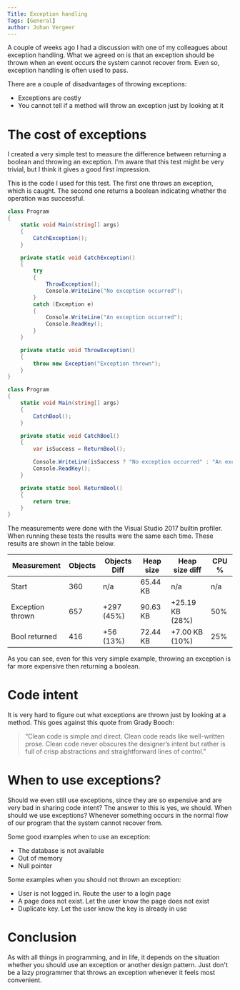 ```yaml
---
Title: Exception handling
Tags: [General]
author: Johan Vergeer
---
```

A couple of weeks ago I had a discussion with one of my colleagues about exception handling. What we agreed on is that an exception should be thrown when an event occurs the system cannot recover from. Even so, exception handling is often used to pass.

There are a couple of disadvantages of throwing exceptions:

- Exceptions are costly
- You cannot tell if a method will throw an exception just by looking at it

# The cost of exceptions

I created a very simple test to measure the difference between returning a boolean and throwing an exception. I'm aware that this test might be very trivial, but I think it gives a good first impression.

This is the code I used for this test. The first one throws an exception, which is caught. The second one returns a boolean indicating whether the operation was successful.

```csharp
class Program
{
    static void Main(string[] args)
    {
        CatchException();
    }

    private static void CatchException()
    {
        try
        {
            ThrowException();
            Console.WriteLine("No exception occurred");
        }
        catch (Exception e)
        {
            Console.WriteLine("An exception occurred");
            Console.ReadKey();
        }
    }

    private static void ThrowException()
    {
        throw new Exception("Exception thrown");
    }
}
```

```csharp
class Program
{
    static void Main(string[] args)
    {
        CatchBool();
    }

    private static void CatchBool()
    {
        var isSuccess = ReturnBool();

        Console.WriteLine(isSuccess ? "No exception occurred" : "An exception occurred");
        Console.ReadKey();
    }

    private static bool ReturnBool()
    {
        return true;
    }
}
```

The measurements were done with the Visual Studio 2017 builtin profiler. When running these tests the results were the same each time. These results are shown in the table below.

| Measurement      | Objects | Objects Diff | Heap size | Heap size diff  | CPU % |
| ---------------- | ------- | ------------ | --------- | --------------- | ----- |
| Start            | 360     | n/a          | 65.44 KB  | n/a             | n/a   |
| Exception thrown | 657     | +297 (45%)   | 90.63 KB  | +25.19 KB (28%) | 50%   |
| Bool returned    | 416     | +56  (13%)   | 72.44 KB  | +7.00 KB  (10%) | 25%   |

As you can see, even for this very simple example, throwing an exception is far more expensive then returning a boolean.

# Code intent

It is very hard to figure out what exceptions are thrown just by looking at a method. This goes against this quote from Grady Booch:

> “Clean code is simple and direct. Clean code reads like well-written prose. Clean code never obscures the designer’s intent but rather is full of crisp abstractions and straightforward lines of control."

# When to use exceptions?

Should we even still use exceptions, since they are so expensive and are very bad in sharing code intent? The answer to this is yes, we should. When should we use exceptions? Whenever something occurs in the normal flow of our program that the system cannot recover from.

Some good examples when to use an exception:

- The database is not available
- Out of memory
- Null pointer

Some examples when you should not thrown an exception:

- User is not logged in. Route the user to a login page
- A page does not exist. Let the user know the page does not exist
- Duplicate key. Let the user know the key is already in use

# Conclusion

As with all things in programming, and in life, it depends on the situation whether you should use an exception or another design pattern. Just don't be a lazy programmer that throws an exception whenever it feels most convenient.